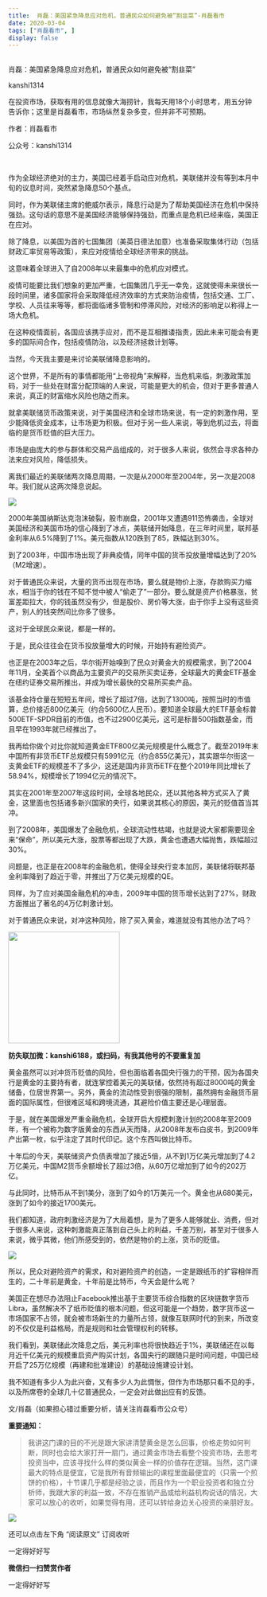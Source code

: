 ```yaml
---
title:  肖磊：美国紧急降息应对危机，普通民众如何避免被“割韭菜”-肖磊看市
date: 2020-03-04
tags: ["肖磊看市", ]
display: false
---
```



## 



肖磊：美国紧急降息应对危机，普通民众如何避免被“割韭菜”




kanshi1314




在投资市场，获取有用的信息就像大海捞针，我每天用18个小时思考，用五分钟告诉你；这里是肖磊看市，市场纵然复杂多变，但并非不可预期。


作者：肖磊看市

公众号：kanshi1314

&nbsp;

作为全球经济绝对的主力，美国已经着手启动应对危机，美联储并没有等到本月中旬的议息时间，突然紧急降息50个基点。



同时，作为美联储主席的鲍威尔表示，降息行动是为了帮助美国经济在危机中保持强劲。这句话的意思不是美国经济能够保持强劲，而重点是危机已经来临，美国正在应对。



除了降息，以美国为首的七国集团（美英日德法加意）也准备采取集体行动（包括财政汇率贸易等政策），来应对疫情给全球经济带来的挑战。



这意味着全球进入了自2008年以来最集中的危机应对模式。



疫情可能要比我们想象的更加严重，七国集团几乎无一幸免，这就使得未来很长一段时间里，诸多国家将会采取降低经济效率的方式来防治疫情，包括交通、工厂、学校、人员往来等等，都将面临诸多管制和停滞风险，对经济的影响足以称得上一场大危机。



在这种疫情面前，各国应该携手应对，而不是互相推诿指责，因此未来可能会有更多的国际间合作，包括疫情防治，以及经济拯救计划等。



当然，今天我主要是来讨论美联储降息影响的。



这个世界，不是所有的事情都能用“上帝视角”来解释，当危机来临，刺激政策加码，对于一些处在财富分配顶端的人来说，可能是更大的机会，但对于更多普通人来说，真正的财富缩水风险也随之而来。



就拿美联储货币政策来说，对于美国经济和全球市场来说，有一定的刺激作用，至少能降低资金成本，让市场更为积极。但对于另一些人来说，等到危机过去，将面临的是货币贬值的巨大压力。



市场是由庞大的参与群体和交易产品组成的，对于很多人来说，依然会寻求各种办法来应对风险，降低损失。



离我们最近的美联储两次降息周期，一次是从2000年至2004年，另一次是2008年。我们就从这两次降息说起。



<img class="rich_pages js_insertlocalimg" data-ratio="0.49453125" data-s="300,640" src="https://mmbiz.qpic.cn/mmbiz_png/rIYcHn0KrPSw0ZQFbibE5MNl8ia6o6ZISVY6Z8onsEcLyfzYQbxxiau4oXWETAr8LtBB4A077PYbCoBGGEdnLbWCA/640?wx_fmt=png" data-type="png" data-w="1280" style="">

2000年美国纳斯达克泡沫破裂，股市崩盘，2001年又遭遇911恐怖袭击，全球对美国经济和美国市场的信心降到了冰点，美联储开始降息，在三年时间里，联邦基金利率从6.5%降到了1%。美元指数从120跌到了85，跌幅达到30%。



到了2003年，中国市场出现了非典疫情，同年中国的货币投放量增幅达到了20%（M2增速）。



对于普通民众来说，大量的货币出现在市场，要么就是物价上涨，存款购买力缩水，相当于你的钱在不知不觉中被人“偷走了”一部分。要么就是资产价格暴涨，贫富差距拉大，你的钱虽然没有少，但是股价、房价等大涨，由于你手上没有这些资产，别人的钱突然间比你多了很多。



这对于全球民众来说，都是一样的。



于是，民众往往会在货币投放量增大的时候，开始持有避险资产。



也正是在2003年之后，华尔街开始嗅到了民众对黄金大的规模需求，到了2004年11月，全美首个以商品为主要资产的交易所买卖证券，全球最大的黄金ETF基金在纽约证券交易所推出，并成为增长最快的交易所买卖产品。



该基金持仓量在短短五年间，增长了超过7倍，达到了1300吨，按照当时的市值算，总价接近800亿美元（约合5600亿人民币）。要知道全球最大的ETF基金标普500ETF-SPDR目前的市值，也不过2900亿美元，这可是标普500指数基金，而且早在1993年就已经推出了。



我再给你做个对比你就知道黄金ETF800亿美元规模是什么概念了。截至2019年末中国所有非货币ETF总规模只有5991亿元（约合855亿美元），其实跟华尔街这一支黄金ETF的规模差不了多少，这还是国内非货币ETF在整个2019年同比增长了58.94%，规模增长了1994亿元的情况下。



其实在2001年至2007年这段时间，全球各地民众，还以其他各种方式买入了黄金，这里面也包括诸多新兴国家的央行，如果说其核心的原因，美元的贬值首当其冲。



到了2008年，美国爆发了金融危机，全球流动性枯竭，也就是说大家都需要现金来“保命”，所以美元大涨，股票等都出现了大跌，黄金也遭遇大幅抛售，跌幅超过30%。



问题是，也正是在2008年的金融危机，使得全球央行变本加厉，美联储将联邦基金利率降到了趋近于零，并推出了万亿美元规模的QE。



同样，为了应对美国金融危机的冲击，2009年中国的货币增长达到了27%，财政方面推出了著名的4万亿刺激计划。



对于普通民众来说，对冲这种风险，除了买入黄金，难道就没有其他办法了吗？



<img class="rich_pages" data-copyright="0" data-ratio="1" data-s="300,640" src="https://mmbiz.qpic.cn/mmbiz_jpg/rIYcHn0KrPQxE6zMiarib0VYKnt94Md6MMtJIw6YEwy8maoZPYfqopnlsqVs55Vz3JiaQIS7PZ1rg8lrYVngiaw9CQ/640?wx_fmt=jpeg" data-type="jpeg" data-w="430" style="height: 224px;width: 224px;"/>

**防失联加微：kanshi6188，或扫码，有我其他号的不要重复加**



黄金虽然可以对冲货币贬值的风险，但也面临着各国央行强力的干预，因为各国央行是黄金的主要持有者，就连掌控着美元的美联储，依然持有超过8000吨的黄金储备，位居世界第一。另外，黄金的流动性受到很强的限制，虽然拥有金融货币层面的国际属性，但很难区域和跨境流通，其避险价值主要还是心理层面。



于是，就在美国爆发严重金融危机，全球开启大规模刺激计划的2008年至2009年，有一个被称为数字版黄金的东西从天而降，从2008年发布白皮书，到2009年产出第一枚，似乎注定了其时代印记。这个东西叫做比特币。



十年后的今天，美联储资产负债表增加了接近5倍，从不到1万亿美元增加到了4.2万亿美元，中国M2货币余额增长了超过3倍，从60万亿增加到了如今的202万亿。



与此同时，比特币从不到1美分，涨到了如今的1万美元一个。黄金也从680美元，涨到了如今的接近1700美元。



我们都知道，政府刺激经济是为了大局着想，是为了更多人能够就业、消费，但对于很多人来说，这种刺激能真正落到自己头上的利益，千差万别，甚至对于很多人来说，微乎其微，他们所感受到的，依然是物价的上涨，货币的贬值。



<img class="rich_pages js_insertlocalimg" data-ratio="0.43194444444444446" data-s="300,640" src="https://mmbiz.qpic.cn/mmbiz_jpg/rIYcHn0KrPSw0ZQFbibE5MNl8ia6o6ZISVmsXfGYUETbHP56nic2g8viavCnKVzDJ82QkhxKm2Mfuib3y6c2z3qUgng/640?wx_fmt=jpeg" data-type="jpeg" data-w="720" style="">



所以，民众对避险资产的需求，和对避险资产的创造，一定是跟纸币的扩容相伴而生的，二十年前是黄金，十年前是比特币，今天会是什么呢？



美国正在想尽办法阻止Facebook推出基于主要货币综合指数的区块链数字货币Libra，虽然解决不了纸币贬值的根本问题，但这可能是一个趋势，数字货币这一市场国家不占领，就会被市场新生的力量所占领，就像互联网时代的到来，所改变的不仅仅是利益格局，而是规则和社会管理权利的转移。



我们看到，美联储此次降息之后，美元利率也将很快趋近于1%，美联储还在以每月近千亿美元的规模重启资产购买计划，各国央行的跟随只是时间问题，中国已经开启了25万亿规模（再建和批准建设）的基础设施建设计划。



我不知道有多少人为此兴奋，又有多少人为此惆怅，但作为市场那只看不见的手，以及所席卷的全球几十亿普通民众，一定会对此做出应有的反馈。



文/肖磊（如果担心错过重要分析，请关注肖磊看市公众号）



**重要通知：**



> <section class="js_blockquote_digest"><section>我讲这门课的目的不光是跟大家讲清楚黄金是怎么回事，价格走势如何判断，同时也会给大家打开一扇门，通过黄金市场去看整个投资市场，去思考投资当中，应该寻找什么样的类似黄金一样的价值存在逻辑。当然，这门课最大的特点是便宜，它是我所有音频输出的课程里面最便宜的（只需一个煎饼的价格），十节课几乎都是经验之谈，而且作为一个职业投资者和独立分析师，我跟大家的利益一致，不存在推销产品或给利益机构说话的情况，大家可以放心的收听，如果觉得有用，还可以转给身边关心投资的亲朋好友。</section></section>



<img class="rich_pages" data-ratio="1.77734375" data-s="300,640" src="https://mmbiz.qpic.cn/mmbiz_jpg/rIYcHn0KrPTnVot4bsN2XibdeHamHKcqjTdOv8rbeick6HKxXnhrjiaC7g9NFoNk8mF0HfQm0wcG1hibdtF0uIB2zg/640?wx_fmt=jpeg" data-type="jpeg" data-w="1280"/>



还可以点击左下角&nbsp;“阅读原文”&nbsp;订阅收听

一定得好好写


**微信扫一扫赞赏作者**






一定得好好写